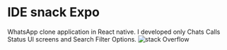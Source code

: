 # IDE snack Expo

WhatsApp clone application in React native.
I developed only Chats Calls Status UI screens and Search Filter Options.
![stack Overflow](http://lmsotfy.com/so.png)
